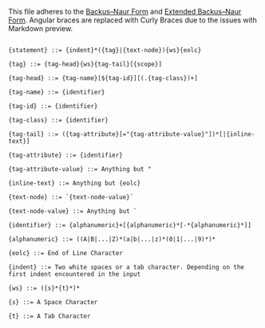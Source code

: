 
This file adheres to the [Backus–Naur Form](https://en.wikipedia.org/wiki/Backus%E2%80%93Naur_Form) and [Extended Backus–Naur Form](https://en.wikipedia.org/wiki/Extended_Backus%E2%80%93Naur_Form). Angular braces are replaced with Curly Braces due to the issues with Markdown preview.



```

{statement} ::= {indent}*({tag}|{text-node}){ws}{eolc}

{tag} ::= {tag-head}{ws}{tag-tail}[{scope}]

{tag-head} ::= {tag-name}[${tag-id}][(.{tag-class})+]

{tag-name} ::= {identifier}

{tag-id} ::= {identifier}

{tag-class} ::= {identifier}

{tag-tail} ::= ({tag-attribute}[="{tag-attribute-value}"])*[|{inline-text}]

{tag-attribute} ::= {identifier}

{tag-attribute-value} ::= Anything but "

{inline-text} ::= Anything but {eolc}

{text-node} ::= `{text-node-value}`

{text-node-value} ::= Anything but `

{identifier} ::= {alphanumeric}+[{alphanumeric}*[-*{alphanumeric}*]]

{alphanumeric} ::= ((A|B|...|Z)*(a|b|...|z)*(0|1|...|9)*)*

{eolc} ::= End of Line Character

{indent} ::= Two white spaces or a tab character. Depending on the first indent encountered in the input

{ws} ::= ({s}*{t}*)*

{s} ::= A Space Character

{t} ::= A Tab Character


```